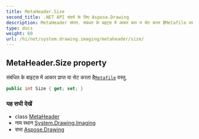 ```yaml
---
title: MetaHeader.Size
second_title: .NET API संदर्भ के लिए Aspose.Drawing
description: MetaHeader संपत्त. संबंधत के बइट्स में आकर प्रप्त य सेट करत हैMetafile वस्तु.
type: docs
weight: 60
url: /hi/net/system.drawing.imaging/metaheader/size/
---
```

## MetaHeader.Size property

संबंधित के बाइट्स में आकार प्राप्त या सेट करता है[`Metafile`](../../metafile/) वस्तु.

```csharp
public int Size { get; set; }
```

### यह सभी देखें

* class [MetaHeader](../)
* नाम स्थान [System.Drawing.Imaging](../../metaheader/)
* सभा [Aspose.Drawing](../../../)



